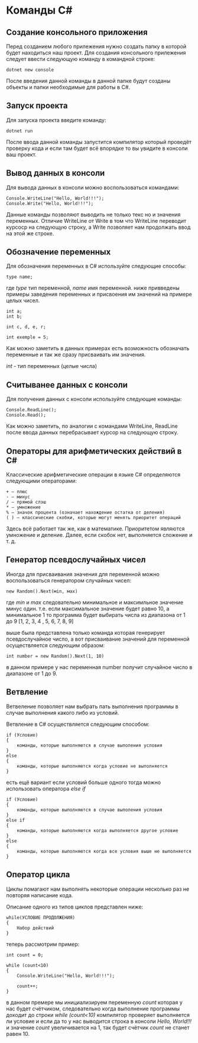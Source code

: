 # __Команды C#__

## __Создание консольного приложения__

Перед созданием любого прилежения нужно создать папку в которой будет находиться наш проект.
Для создания консольного прилежения следует ввести следующую команду в командной строке:

    dotnet new console

После введения данной команды в данной папке будут созданы объекты и папки необходимые для работы в C#.

## __Запуск проекта__

Для запуска проекта введите команду:

    dotnet run

После ввода данной команды запустится компилятор который проведёт проверку кода и если там будет всё впорядке то вы увидите в консоли ваш проект.

## __Вывод данных в консоли__

Для вывода данных в консоли можно воспользоваться командами:

    Console.WriteLine("Hello, World!!!");
    Console.Write("Hello, World!!!");

Данные команды позволяют выводить не только текс но и значения переменных.
Отличие WriteLine от Write в том что WriteLine переводит курсоср на следующую строку, а Write позволяет нам продолжать ввод на этой же строке.

## __Обозначение переменных__

Для обозначения переменных в C# используйте следующие способы:

    type name;

где _type_ тип переменной, _name_ имя переменной.
ниже привведены примеры заведения переменных и присвоения им значений на примере целых чисел.

    int a;
    int b;

    int c, d, e, r;

    int exemple = 5;

Как можно заметить в данных примерах есть возможность обозначать переменные и так же сразу присваивать им значения.

_int_ - тип переменных (целые числа)

## __Считыванее данных с консоли__

Для получения данных с консоли используйте следующие команды:

    Console.ReadLine();
    Console.Read();

Как можно заметить, по аналогии с командами WriteLine, ReadLine после ввода данных перебрасывает курсор на следующую строку.

## __Операторы для арифметических действий в С#__

Классические арифметические операции в языке С# определяются следующими операторами:

    + — плюс
    - — минус
    / — прямой слэш
    * — умножение
    % — значок процента (означает нахождение остатка от деления)
    ( ) — классические скобки, которые могут менять приоритет операций

Здесь всё работает так же, как в математике. Приоритетом являются умножение и деление. Далее, если скобок нет, выполняется сложение и т. д.

## __Генератор псевдослучайных чисел__

Иногда для присваивания значения для переменной можно воспользоваться генератором случайных чисел:

    new Random().Next(мin, маx)

где _min_ и _max_ следовательно минимальное и максимльное значение минус один.
т.е. если максимальное значение будет равно 10, а минимальное 1 то программа будет выбирать числа из диапазона от 1 до 9 [1, 2, 3, 4 , 5, 6, 7, 8, 9]

выше была представлена только команда которая генерирует псевдослучайное число, а вот присваивание значений для переменной осуществляется следующим образом:

    int number = new Random().Next(1, 10)

в данном примере у нас переменная number получит случайное число в диапазоне от 1 до 9.

## __Ветвление__

Ветвеление позволяет нам выбрать пать выполнения программы в случае выполнения какого либо из условий.

Ветвление в C# осуществляется следующим способом:

    if (Условие)
    {
        команды, которые выполняются в случае выполения условия
    }
    else
    {
        команды, которые выполняются когда условие не выполняется
    }

есть ещё вариант если условий больше одного тогда можно использовать оператора _else if_

    if (Условие)
    {
        команды, которые выполняются в случае выполения условия
    }
    else if
    {
        команды, которые выполняются когда выполняется другое условие
    }
    else
    {
        команды, которые выполняются когда все условия выше не выполняется
    }

## __Оператор цикла__

Циклы помагают нам выполнять некоторые операции несколько раз не повторяя написание кода.

Описание одного из типов циклов представлен ниже:

    while(УСЛОВИЕ ПРОДОЛЖЕНИЯ)
    {
        Набор действий  
    }
теперь рассмотрим пример:

    int count = 0;
    
    while (count<10)
    {
        Console.WriteLine("Hello, World!!!");
        
        count++;
    }

в данном премере мы инициализируем переменную _count_ которая у нас будет счётчиком, следовательно когда выполнение программы доходит до строки _while (count<10)_ компилятор проверяет выполняется ли условие и если да то у нас выводится строка в консоли _Hello, World!!!_ и значение _count_ увеличивается на 1, так будет счётчик _count_ не станет равен 10.

